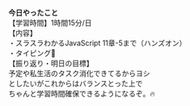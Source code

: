 **今日やったこと**<br>
【学習時間】1時間15分/日<br>
【内容】<br>
・スラスラわかるJavaScript  11章-5まで（ハンズオン）<br>
・タイピング🍦<br>
【振り返り・明日の目標】<br>
予定や私生活のタスク消化できてるからヨシ<br>
としたいがこれからはバランスとった上で<br>
ちゃんと学習時間確保できるようになるぞ。🔥
